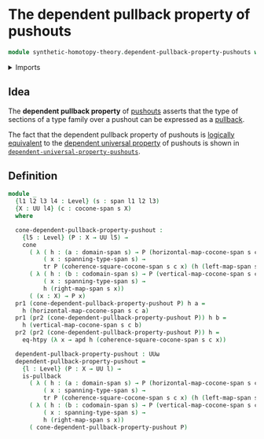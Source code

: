 # The dependent pullback property of pushouts

```agda
module synthetic-homotopy-theory.dependent-pullback-property-pushouts where
```

<details><summary>Imports</summary>

```agda
open import foundation.action-on-identifications-dependent-functions
open import foundation.cones-over-cospans
open import foundation.dependent-pair-types
open import foundation.function-extensionality
open import foundation.pullbacks
open import foundation.spans
open import foundation.transport-along-identifications
open import foundation.universe-levels

open import synthetic-homotopy-theory.cocones-under-span-diagrams
```

</details>

## Idea

The **dependent pullback property** of
[pushouts](synthetic-homotopy-theory.pushouts.md) asserts that the type of
sections of a type family over a pushout can be expressed as a
[pullback](foundation.pullbacks.md).

The fact that the dependent pullback property of pushouts is
[logically equivalent](foundation.logical-equivalences.md) to the
[dependent universal property](synthetic-homotopy-theory.dependent-universal-property-pushouts.md)
of pushouts is shown in
[`dependent-universal-property-pushouts`](synthetic-homotopy-theory.dependent-universal-property-pushouts.md).

## Definition

```agda
module _
  {l1 l2 l3 l4 : Level} (s : span l1 l2 l3)
  {X : UU l4} (c : cocone-span s X)
  where

  cone-dependent-pullback-property-pushout :
    {l5 : Level} (P : X → UU l5) →
    cone
      ( λ ( h : (a : domain-span s) → P (horizontal-map-cocone-span s c a))
          ( x : spanning-type-span s) →
          tr P (coherence-square-cocone-span s c x) (h (left-map-span s x)))
      ( λ ( h : (b : codomain-span s) → P (vertical-map-cocone-span s c b))
          ( x : spanning-type-span s) →
          h (right-map-span s x))
      ( (x : X) → P x)
  pr1 (cone-dependent-pullback-property-pushout P) h a =
    h (horizontal-map-cocone-span s c a)
  pr1 (pr2 (cone-dependent-pullback-property-pushout P)) h b =
    h (vertical-map-cocone-span s c b)
  pr2 (pr2 (cone-dependent-pullback-property-pushout P)) h =
    eq-htpy (λ x → apd h (coherence-square-cocone-span s c x))

  dependent-pullback-property-pushout : UUω
  dependent-pullback-property-pushout =
    {l : Level} (P : X → UU l) →
    is-pullback
      ( λ ( h : (a : domain-span s) → P (horizontal-map-cocone-span s c a))
          ( x : spanning-type-span s) →
          tr P (coherence-square-cocone-span s c x) (h (left-map-span s x)))
      ( λ ( h : (b : codomain-span s) → P (vertical-map-cocone-span s c b))
          ( x : spanning-type-span s) →
          h (right-map-span s x))
      ( cone-dependent-pullback-property-pushout P)
```
